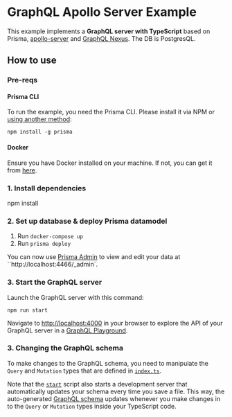 # GraphQL Apollo Server Example

This example implements a **GraphQL server with TypeScript** based on Prisma, [apollo-server](https://www.apollographql.com/docs/apollo-server/) and [GraphQL Nexus](https://graphql-nexus.com/). The DB is PostgresQL.

## How to use

### Pre-reqs

#### Prisma CLI

To run the example, you need the Prisma CLI. Please install it via NPM or [using another method](https://www.prisma.io/docs/prisma-cli-and-configuration/using-the-prisma-cli-alx4/#installation):

```
npm install -g prisma
```

#### Docker

Ensure you have Docker installed on your machine. If not, you can get it from [here](https://store.docker.com/search?offering=community&type=edition).
### 1. Install dependencies

npm install

### 2. Set up database & deploy Prisma datamodel

1. Run `docker-compose up`
1. Run `prisma deploy`

</details>

You can now use [Prisma Admin](https://www.prisma.io/docs/prisma-admin/overview-el3e/) to view and edit your data at ``http://localhost:4466/_admin`.

### 3. Start the GraphQL server

Launch the GraphQL server with this command:

```
npm run start
```

Navigate to [http://localhost:4000](http://localhost:4000) in your browser to explore the API of your GraphQL server in a [GraphQL Playground](https://github.com/prisma/graphql-playground).

### 3. Changing the GraphQL schema

To make changes to the GraphQL schema, you need to manipulate the `Query` and `Mutation` types that are defined in [`index.ts`](./src/index.ts). 

Note that the [`start`](./package.json#L6) script also starts a development server that automatically updates your schema every time you save a file. This way, the auto-generated [GraphQL schema](./src/generated/schema.graphql) updates whenever you make changes in to the `Query` or `Mutation` types inside your TypeScript code.
